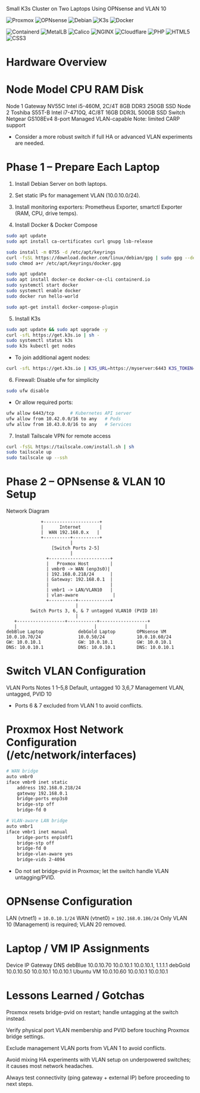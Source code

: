 Small K3s Cluster on Two Laptops Using OPNsense and VLAN 10

![Proxmox](https://img.shields.io/badge/Proxmox-ED1C24?style=for-the-badge&logo=proxmox&logoColor=white) 
![OPNsense](https://img.shields.io/badge/OPNsense-EF4F1A?style=for-the-badge&logo=opnsense&logoColor=white)
![Debian](https://img.shields.io/badge/Debian-A81D33?style=for-the-badge&logo=debian&logoColor=white)
![K3s](https://img.shields.io/badge/K3s-339933?style=for-the-badge&logo=kubernetes&logoColor=white)
![Docker](https://img.shields.io/badge/Docker-2496ED?style=for-the-badge&logo=docker&logoColor=white)

![Containerd](https://img.shields.io/badge/Containerd-0A0A0A?style=for-the-badge&logo=containerd&logoColor=white)
![MetalLB](https://img.shields.io/badge/MetalLB-FFAA00?style=for-the-badge&logo=metallb&logoColor=white)
![Calico](https://img.shields.io/badge/Calico-253B80?style=for-the-badge&logo=calico&logoColor=white)
![NGINX](https://img.shields.io/badge/NGINX-009639?style=for-the-badge&logo=nginx&logoColor=white)
![Cloudflare](https://img.shields.io/badge/Cloudflare-F38020?style=for-the-badge&logo=cloudflare&logoColor=white)
![PHP](https://img.shields.io/badge/PHP-777BB4?style=for-the-badge&logo=php&logoColor=white)
![HTML5](https://img.shields.io/badge/HTML5-E34F26?style=for-the-badge&logo=html5&logoColor=white)
![CSS3](https://img.shields.io/badge/CSS3-1572B6?style=for-the-badge&logo=css3&logoColor=white)


# Hardware Overview
# Node	  Model	            CPU	                    RAM	          Disk
Node 1	Gateway NV55C	    Intel i5-460M, 2C/4T	  8GB DDR3	    250GB SSD
Node 2	Toshiba S55T-B	  Intel i7-4710Q, 4C/8T	  16GB DDR3L	  500GB SSD
Switch	Netgear GS108Ev4	8-port Managed	        VLAN-capable	Note: limited CARP support

* Consider a more robust switch if full HA or advanced VLAN experiments are needed.

# Phase 1 – Prepare Each Laptop

1. Install Debian Server on both laptops.

2. Set static IPs for management VLAN (10.0.10.0/24).

3. Install monitoring exporters: Prometheus Exporter, smartctl Exporter (RAM, CPU, drive temps).

4. Install Docker & Docker Compose
```bash
sudo apt update
sudo apt install ca-certificates curl gnupg lsb-release

sudo install -m 0755 -d /etc/apt/keyrings
curl -fsSL https://download.docker.com/linux/debian/gpg | sudo gpg --dearmor -o /etc/apt/keyrings/docker.gpg
sudo chmod a+r /etc/apt/keyrings/docker.gpg

sudo apt update
sudo apt install docker-ce docker-ce-cli containerd.io
sudo systemctl start docker
sudo systemctl enable docker
sudo docker run hello-world

sudo apt-get install docker-compose-plugin
```

5. Install K3s
```bash
sudo apt update && sudo apt upgrade -y
curl -sfL https://get.k3s.io | sh -
sudo systemctl status k3s
sudo k3s kubectl get nodes
```

* To join additional agent nodes:
```bash
curl -sfL https://get.k3s.io | K3S_URL=https://myserver:6443 K3S_TOKEN=mynodetoken sh -
```

6. Firewall: Disable ufw for simplicity
```bash
sudo ufw disable
```

* Or allow required ports:
```bash
ufw allow 6443/tcp      # Kubernetes API server
ufw allow from 10.42.0.0/16 to any   # Pods
ufw allow from 10.43.0.0/16 to any   # Services
```

7. Install Tailscale VPN for remote access
```bash
curl -fsSL https://tailscale.com/install.sh | sh
sudo tailscale up
sudo tailscale up --ssh
```

# Phase 2 – OPNsense & VLAN 10 Setup
Network Diagram
```
             +---------------------+
             |      Internet       |
             |  WAN 192.168.0.x   |
             +----------+----------+
                        |
                 [Switch Ports 2-5]
                        |
               +-----------------------+
               |   Proxmox Host        |
               | vmbr0 -> WAN (enp3s0)|
               | 192.168.0.218/24      |
               | Gateway: 192.168.0.1  |
               |                       |
               | vmbr1 -> LAN/VLAN10   |
               | vlan-aware             |
               +----------+------------+
                          |
         Switch Ports 3, 6, & 7 untagged VLAN10 (PVID 10)
                          |
   +------------------+-----------+------------------+
   |                             |                  |
debBlue Laptop             debGold Laptop        OPNsense VM
10.0.10.70/24              10.0.50/24            10.0.10.60/24
GW: 10.0.10.1              GW: 10.0.10.1         GW: 10.0.10.1
DNS: 10.0.10.1             DNS: 10.0.10.1        DNS: 10.0.10.1
```

# Switch VLAN Configuration
VLAN	Ports	  Notes
1	    1–5,8	  Default, untagged
10	  3,6,7	  Management VLAN, untagged, PVID 10

* Ports 6 & 7 excluded from VLAN 1 to avoid conflicts.

# Proxmox Host Network Configuration (/etc/network/interfaces)
```bash
# WAN bridge
auto vmbr0
iface vmbr0 inet static
    address 192.168.0.218/24
    gateway 192.168.0.1
    bridge-ports enp3s0
    bridge-stp off
    bridge-fd 0

# VLAN-aware LAN bridge
auto vmbr1
iface vmbr1 inet manual
    bridge-ports enp1s0f1
    bridge-stp off
    bridge-fd 0
    bridge-vlan-aware yes
    bridge-vids 2-4094
```

* Do not set bridge-pvid in Proxmox; let the switch handle VLAN untagging/PVID.

# OPNsense Configuration

LAN (vtnet1) = ```10.0.10.1/24```
WAN (vtnet0) = ```192.168.0.186/24```
Only VLAN 10 (Management) is required; VLAN 20 removed.

# Laptop / VM IP Assignments
Device	    IP	          Gateway	DNS
debBlue	    10.0.10.70	   10.0.10.1	10.0.10.1, 1.1.1.1
debGold	    10.0.10.50	   10.0.10.1	10.0.10.1
Ubuntu VM	  10.0.10.60	   10.0.10.1	10.0.10.1




# Lessons Learned / Gotchas

Proxmox resets bridge-pvid on restart; handle untagging at the switch instead.

Verify physical port VLAN membership and PVID before touching Proxmox bridge settings.

Exclude management VLAN ports from VLAN 1 to avoid conflicts.

Avoid mixing HA experiments with VLAN setup on underpowered switches; it causes most network headaches.

Always test connectivity (ping gateway + external IP) before proceeding to next steps.

